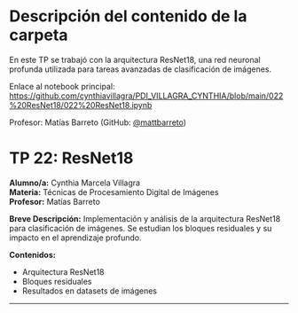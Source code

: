 # Descripción del contenido de la carpeta
En este TP se trabajó con la arquitectura ResNet18, una red neuronal profunda utilizada para tareas avanzadas de clasificación de imágenes.

Enlace al notebook principal: https://github.com/cynthiavillagra/PDI_VILLAGRA_CYNTHIA/blob/main/022%20ResNet18/022%20ResNet18.ipynb

Profesor: Matías Barreto (GitHub: [@mattbarreto](https://github.com/mattbarreto))

# TP 22: ResNet18

**Alumno/a:** Cynthia Marcela Villagra  
**Materia:** Técnicas de Procesamiento Digital de Imágenes  
**Profesor:** Matías Barreto

**Breve Descripción:**
Implementación y análisis de la arquitectura ResNet18 para clasificación de imágenes. Se estudian los bloques residuales y su impacto en el aprendizaje profundo.

**Contenidos:**
- Arquitectura ResNet18
- Bloques residuales
- Resultados en datasets de imágenes

---
